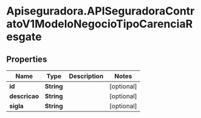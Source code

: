 # Apiseguradora.APISeguradoraContratoV1ModeloNegocioTipoCarenciaResgate

## Properties
Name | Type | Description | Notes
------------ | ------------- | ------------- | -------------
**id** | **String** |  | [optional] 
**descricao** | **String** |  | [optional] 
**sigla** | **String** |  | [optional] 


